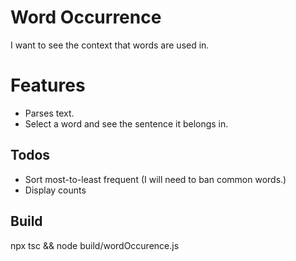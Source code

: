 # Word Occurrence
I want to see the context that words are used in.

# Features
- Parses text.
- Select a word and see the sentence it belongs in.

## Todos
- Sort most-to-least frequent (I will need to ban common words.)
- Display counts

## Build 
npx tsc && node build/wordOccurence.js